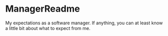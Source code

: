 # ManagerReadme
My expectations as a software manager. If anything, you can at least know a little bit about what to expect from me.

